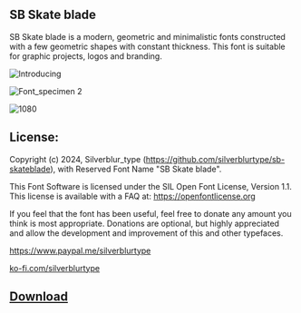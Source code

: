 ## SB Skate blade

SB Skate blade is a modern, geometric and minimalistic fonts constructed with a few geometric shapes with constant thickness. This font is suitable for graphic projects, logos and branding.

![Introducing](https://github.com/silverblurtype/sb-skateblade/assets/163983174/7a5f50b4-9a57-47c7-a1c5-cbffb33785af)

![Font_specimen 2](https://github.com/silverblurtype/sb-skateblade/assets/163983174/fbda2617-bbdd-4b9f-8252-d13a70762ee7)

![1080](https://github.com/silverblurtype/sb-skateblade/assets/163983174/99892fbc-43f6-4146-b866-3d0329091dff)

## License:
Copyright (c) 2024, Silverblur_type (https://github.com/silverblurtype/sb-skateblade),
with Reserved Font Name "SB Skate blade".

This Font Software is licensed under the SIL Open Font License, Version 1.1. This license is available with a FAQ at:
https://openfontlicense.org

If you feel that the font has been useful, feel free to donate any amount you think is most appropriate. Donations are optional, but highly appreciated and allow the development and improvement of this and other typefaces.

https://www.paypal.me/silverblurtype

[ko-fi.com/silverblurtype](https://ko-fi.com/silverblurtype)


## [Download]([SB_Skate_blade-2_0/font/SBSkateblade-Regular.otf](https://github.com/silverblurtype/sb-skateblade/blob/main/SB_Skate_blade-2_0/font/SBSkateblade-Regular.otf))

